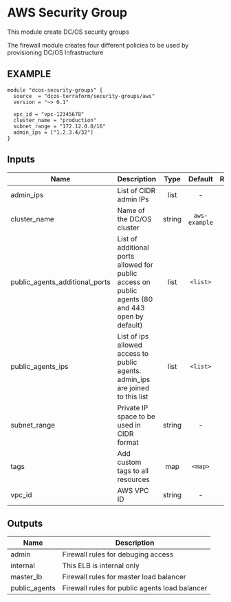 AWS Security Group
============
This module create DC/OS security groups

The firewall module creates four different policies to be used by provisioning DC/OS Infrastructure

EXAMPLE
-------
```hcl
module "dcos-security-groups" {
  source  = "dcos-terraform/security-groups/aws"
  version = "~> 0.1"

  vpc_id = "vpc-12345678"
  cluster_name = "production"
  subnet_range = "172.12.0.0/16"
  admin_ips = ["1.2.3.4/32"]
}
```


## Inputs

| Name | Description | Type | Default | Required |
|------|-------------|:----:|:-----:|:-----:|
| admin_ips | List of CIDR admin IPs | list | - | yes |
| cluster_name | Name of the DC/OS cluster | string | `aws-example` | no |
| public_agents_additional_ports | List of additional ports allowed for public access on public agents (80 and 443 open by default) | list | `<list>` | no |
| public_agents_ips | List of ips allowed access to public agents. admin_ips are joined to this list | list | `<list>` | no |
| subnet_range | Private IP space to be used in CIDR format | string | - | yes |
| tags | Add custom tags to all resources | map | `<map>` | no |
| vpc_id | AWS VPC ID | string | - | yes |

## Outputs

| Name | Description |
|------|-------------|
| admin | Firewall rules for debuging access |
| internal | This ELB is internal only |
| master_lb | Firewall rules for master load balancer |
| public_agents | Firewall rules for public agents load balancer |


